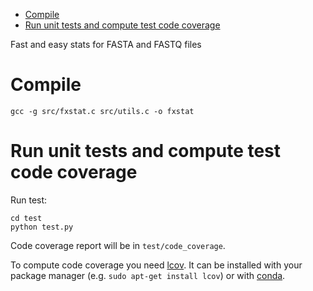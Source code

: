 <!-- vim-markdown-toc GFM -->

* [Compile](#compile)
* [Run unit tests and compute test code coverage](#run-unit-tests-and-compute-test-code-coverage)

<!-- vim-markdown-toc -->

Fast and easy stats for FASTA and FASTQ files

Compile
=======

```
gcc -g src/fxstat.c src/utils.c -o fxstat
```

Run unit tests and compute test code coverage
=============================================

Run test:

```
cd test
python test.py
```

Code coverage report will be in `test/code_coverage`.

To compute code coverage you need
[lcov](https://github.com/linux-test-project/lcov). It can be installed
with your package manager (e.g. `sudo apt-get install lcov`) or with
[conda](https://anaconda.org/conda-forge/lcov).
